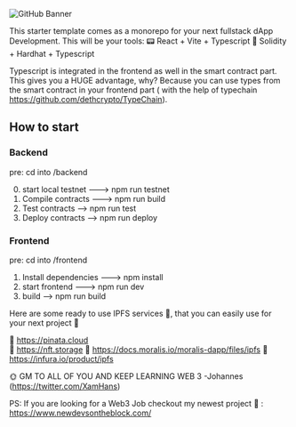 ![GitHub Banner](https://user-images.githubusercontent.com/40567147/159485872-7f63766a-3c91-48dc-aa37-fb5894232acc.png)

This starter template comes as a monorepo for your next fullstack dApp Development. This will be your tools:
:pager: React + Vite + Typescript
 :page_with_curl: Solidity + Hardhat + Typescript

Typescript is integrated in the frontend as well in the smart contract part. This gives you a HUGE advantage, why? Because you can use types from the smart contract in your frontend part ( with the help of typechain https://github.com/dethcrypto/TypeChain). 


## How to start

### Backend
pre: cd into /backend

0) start local testnet ---> npm run testnet
1) Compile contracts ---> npm run build
2) Test contracts -->     npm run test
3) Deploy contracts -->   npm run deploy

### Frontend
pre: cd into /frontend

1) Install dependencies ---> npm install
2) start frontend ---> npm run dev
3) build --> npm run build

Here are some ready to use IPFS services 📡, that you can easily use for your next project 🚀

🔗 https://pinata.cloud  
🔗 https://nft.storage 
🔗 https://docs.moralis.io/moralis-dapp/files/ipfs
🔗 https://infura.io/product/ipfs 

🌞 GM TO ALL OF YOU AND KEEP LEARNING WEB 3 -Johannes (https://twitter.com/XamHans)

PS: If you are looking for a Web3 Job checkout my newest project :green_heart: : https://www.newdevsontheblock.com/ 
